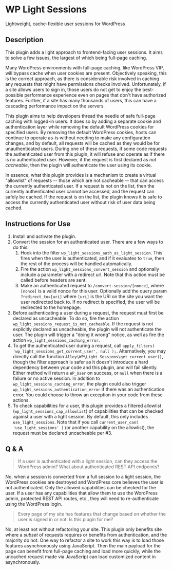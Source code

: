 # WP Light Sessions

Lightweight, cache-flexible user sessions for WordPress

## Description

This plugin adds a light approach to frontend-facing user sessions. It aims to solve a few issues, the largest of which being full-page caching.

Many WordPress environments with full-page caching, like WordPress VIP, will bypass cache when user cookies are present. Objectively speaking, this is the correct approach, as there is considerable risk involved in caching any requests that might have permissions checks involved. Unfortunately, if a site allows users to sign in, those users do not get to enjoy the best-possible performance experience even on pages that don't have authorized features. Further, if a site has many thousands of users, this can have a cascading performance impact on the servers.

This plugin aims to help developers thread the needle of safe full-page caching with logged-in users. It does so by adding a separate cookie and authentication layer while removing the default WordPress cookies for specified users. By removing the default WordPress cookies, hosts can continue to operate as-is without needing to make any configuration changes, and by default, all requests will be cached as they would be for unauthenticated users. During one of these requests, if some code requests the authenticated user from this plugin, it will refuse and operate as if there is no authenticated user. However, if the request is first declared as _not cacheable_, then the plugin will authenticate the user using its cookie.

In essence, what this plugin provides is a mechanism to create a virtual "allowlist" of requests -- those which are not cacheable -- that can access the currently authenticated user. If a request is not on the list, then the currently authenticated user cannot be accessed, and the request can safely be cached. If the request is on the list, the plugin knows it is safe to access the currently authenticated user without risk of user data being cached.

## Instructions for Use

1. Install and activate the plugin.
2. Convert the session for an authenticated user. There are a few ways to do this:
   1. Hook into the filter `wp_light_sessions_auth_as_light_session`. This fires when the user is authenticated, and if it evaluates to `true`, then the rest of the process will be handled automatically.
   2. Fire the action `wp_light_sessions_convert_session` and optionally include a parameter with a redirect url. Note that this action must be called before headers are sent.
   3. Make an authenticated request to `/convert-session/[nonce]`, where `[nonce]` is a valid nonce for this user. Optionally add the query param `?redirect_to=[uri]` where `[uri]` is the URI on the site you want the user redirected back to. If no redirect is specified, the user will be redirected to the homepage.
3. Before authenticating a user during a request, the request must first be declared as uncacheable. To do so, fire the action `wp_light_sessions_request_is_not_cacheable`. If the request is not explicitly declared as uncacheable, the plugin will not authenticate the user. The plugin will trigger a "doing it wrong" notice, as well as fire the action `wp_light_sessions_caching_error`.
4. To get the authenticated user during a request, call `apply_filters( 'wp_light_sessions_get_current_user', null );`. Alternatively, you may directly call the function `Alley\WP\Light_Sessions\get_current_user()`, though the filter approach is safer as it doesn't introduce a hard dependency between your code and this plugin, and will fail silently. Either method will return a `WP_User` on success, or `null` when there is a failure or no active session. In addition to `wp_light_sessions_caching_error`, the plugin could also trigger `wp_light_sessions_authentication_error` if there was an authentication error. You could choose to throw an exception in your code from these actions.
5. To check capabilities for a user, this plugin provides a filtered allowlist (`wp_light_sessions_cap_allowlist`) of capabilities that can be checked against a user with a light session. By default, this only includes `use_light_sessions`. Note that if you call `current_user_can( 'use_light_sessions' )` (or another capability on the allowlist), the request must be declared uncacheable per #3.

## Q & A

> If a user is authenticated with a light session, can they access the WordPress admin? What about authenticated REST API endpoints?

No, when a session is converted from a full session to a light session, the WordPress cookies are destroyed and WordPress core believes the user is not authenticated. Only the allowed capabilities can be checked for the user. If a user has any capabilities that allow them to use the WordPress admin, protected REST API routes, etc., they will need to re-authenticate using the WordPress login.

> Every page of my site has features that change based on whether the user is signed in or not. Is this plugin for me?

No, at least not without refactoring your site. This plugin only benefits site where a _subset_ of requests requires or benefits from authentication, and the majority do not. One way to refactor a site to work this way is to load those features asynchronously using JavaScript. Then the main payload for the page can benefit from full-page caching and load more quickly, while the uncached request made via JavaScript can load customized content in asynchronously.
